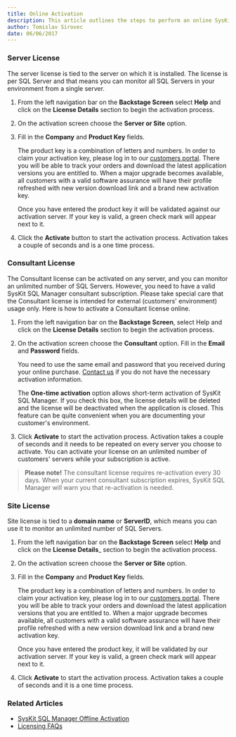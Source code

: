 ```yaml
---
title: Online Activation
description: This article outlines the steps to perform an online SysKit SQL Manager activation.
author: Tomislav Sirovec
date: 06/06/2017
---
```


### Server License
The server license is tied to the server on which it is installed. The license is per SQL Server and that means you can monitor all SQL Servers in your environment from a single server.

1. From the left navigation bar on the __Backstage Screen__ select __Help__ and click on the __License Details__ section to begin the activation process.
2. On the activation screen choose the __Server or Site__ option.
3. Fill in the __Company__ and __Product Key__ fields.

    The product key is a combination of letters and numbers. In order to claim your activation key, please log in to our [customers portal](https://customers.acceleratio.net). There you will be able to track your orders and download the latest application versions you are entitled to. When a major upgrade becomes available, all customers with a valid software assurance will have their profile refreshed with new version download link and a brand new activation key.

    Once you have entered the product key it will be validated against our activation server. If your key is valid, a green check mark will appear next to it.

4. Click the __Activate__ button to start the activation process. Activation takes a couple of seconds and is a one time process.

### Consultant License

The Consultant license can be activated on any server, and you can monitor an unlimited number of SQL Servers. However, you need to have a valid SysKit SQL Manager consultant subscription. Please take special care that the Consultant license is intended for external (customers' environment) usage only. Here is how to activate a Consultant license online.

1. From the left navigation bar on the __Backstage Screen__, select Help and click on the __License Details__ section to begin the activation process.
2. On the activation screen choose the __Consultant__ option. Fill in the __Email__ and __Password__ fields.

    You need to use the same email and password that you received during your online purchase. [Contact us](https://www.sqldockit.com/support/contact-us/) if you do not have the necessary activation information.

    The __One-time activation__ option allows short-term activation of SysKit SQL Manager. If you check this box, the license details will be deleted and the license will be deactivated when the application is closed. This feature can be quite convenient when you are documenting your customer's environment.

3. Click __Activate__ to start the activation process. Activation takes a couple of seconds and it needs to be repeated on every server you choose to activate. You can activate your license on an unlimited number of customers' servers while your subscription is active.

> __Please note!__ The consultant license requires re-activation every 30 days. When your current consultant subscription expires, SysKit SQL Manager will warn you that re-activation is needed.

### Site License

Site license is tied to a __domain name__ or __ServerID__, which means you can use it to monitor an unlimited number of SQL Servers.

1. From the left navigation bar on the __Backstage Screen__ select __Help__ and click on the __License Details___ section to begin the activation process.
2. On the activation screen choose the __Server or Site__ option.
3. Fill in the __Company__ and __Product Key__ fields.

    The product key is a combination of letters and numbers. In order to claim your activation key, please log in to our  [customers portal](https://customers.acceleratio.net). There you will be able to track your orders and download the latest application versions that you are entitled to. When a major upgrade becomes available, all customers with a valid software assurance will have their profile refreshed with a new version download link and a brand new activation key.

    Once you have entered the product key, it will be validated by our activation server. If your key is valid, a green check mark will appear next to it.

4. Click __Activate__ to start the activation process. Activation takes a couple of seconds and it is a one time process.

### Related Articles

* [SysKit SQL Manager Offline Activation](#internal/activation/offline-activation)
* [Licensing FAQs](#internal/activation/licensing-faqs)

